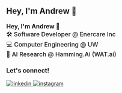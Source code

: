 ## Hey, I'm Andrew 👋  
<p style="font-weight: 500; font-size: 16px;">
    <strong>Hey, I'm Andrew 👋</strong> <br>
    🛠️ Software Developer @ Enercare Inc <br>
    💻 Computer Engineering @ UW <br>
    🧠 AI Research @ Hamming.Ai (WAT.ai)
</p>



### Let's connect!
<div>
<a href="https://www.linkedin.com/in/hyojaek/" target="_blank">
<img src=https://img.shields.io/badge/linkedin-%2300acee.svg?color=405DE6&style=for-the-badge&logo=linkedin&logoColor=white alt=linkedin style="margin-bottom: 5px;" />
</a>
<a href="https://instagram.com/hyojaek03" target="_blank">
<img src=https://img.shields.io/badge/instagram-%ff5851db.svg?color=C13584&style=for-the-badge&logo=instagram&logoColor=white alt=instagram style="margin-bottom: 5px;" />
</a>
</div>
